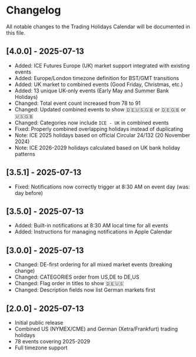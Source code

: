 # Changelog

All notable changes to the Trading Holidays Calendar will be documented in this file.

## [4.0.0] - 2025-07-13
- Added: ICE Futures Europe (UK) market support integrated with existing events
- Added: Europe/London timezone definition for BST/GMT transitions
- Added: UK market to combined events (Good Friday, Christmas, etc.)
- Added: 13 unique UK-only events (Early May and Summer Bank Holidays)
- Changed: Total event count increased from 78 to 91
- Changed: Updated combined events to show 🇩🇪🇺🇸🇬🇧 or 🇩🇪🇬🇧 or 🇺🇸🇬🇧
- Changed: Categories now include `ICE - UK` in combined events
- Fixed: Properly combined overlapping holidays instead of duplicating
- Note: ICE 2025 holidays based on official Circular 24/132 (20 November 2024)
- Note: ICE 2026-2029 holidays calculated based on UK bank holiday patterns

## [3.5.1] - 2025-07-13
- Fixed: Notifications now correctly trigger at 8:30 AM on event day (was: day before)

## [3.5.0] - 2025-07-13
- Added: Built-in notifications at 8:30 AM local time for all events
- Added: Instructions for managing notifications in Apple Calendar

## [3.0.0] - 2025-07-13
- Changed: DE-first ordering for all mixed market events (breaking change)
- Changed: CATEGORIES order from US,DE to DE,US
- Changed: Flag order in titles to show 🇩🇪🇺🇸
- Changed: Description fields now list German markets first

## [2.0.0] - 2025-07-13
- Initial public release
- Combined US (NYMEX/CME) and German (Xetra/Frankfurt) trading holidays
- 78 events covering 2025-2029
- Full timezone support